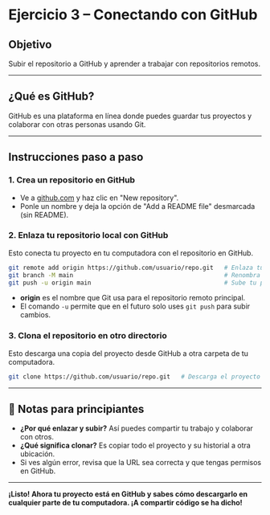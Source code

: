 # Ejercicio 3 – Conectando con GitHub
## Objetivo
Subir el repositorio a GitHub y aprender a trabajar con repositorios remotos.

---

## ¿Qué es GitHub?
GitHub es una plataforma en línea donde puedes guardar tus proyectos y colaborar con otras personas usando Git.

---

## Instrucciones paso a paso

### 1. **Crea un repositorio en GitHub**
- Ve a [github.com](https://github.com/) y haz clic en "New repository".
- Ponle un nombre y deja la opción de "Add a README file" desmarcada (sin README).

### 2. **Enlaza tu repositorio local con GitHub**
Esto conecta tu proyecto en tu computadora con el repositorio en GitHub.

```bash
git remote add origin https://github.com/usuario/repo.git   # Enlaza tu repo local con el remoto
git branch -M main                                          # Renombra la rama principal a 'main' si es necesario
git push -u origin main                                     # Sube tu proyecto a GitHub
```
- **origin** es el nombre que Git usa para el repositorio remoto principal.
- El comando `-u` permite que en el futuro solo uses `git push` para subir cambios.

### 3. **Clona el repositorio en otro directorio**
Esto descarga una copia del proyecto desde GitHub a otra carpeta de tu computadora.

```bash
git clone https://github.com/usuario/repo.git   # Descarga el proyecto en una nueva carpeta
```

---

## 📝 Notas para principiantes

- **¿Por qué enlazar y subir?** Así puedes compartir tu trabajo y colaborar con otros.
- **¿Qué significa clonar?** Es copiar todo el proyecto y su historial a otra ubicación.
- Si ves algún error, revisa que la URL sea correcta y que tengas permisos en GitHub.

---


**¡Listo! Ahora tu proyecto está en GitHub y sabes cómo descargarlo en cualquier
parte de tu computadora. ¡A compartir código se ha dicho!**

